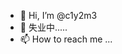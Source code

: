 - 👋 Hi, I’m @c1y2m3
- 👀 失业中.....
- 📫 How to reach me ...

<!---
c1y2m3/c1y2m3 is a ✨ special ✨ repository because its `README.md` (this file) appears on your GitHub profile.
You can click the Preview link to take a look at your changes.
--->
